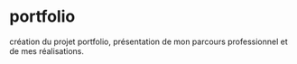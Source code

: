 # portfolio
création du projet portfolio, présentation de mon parcours professionnel et de mes réalisations. 
